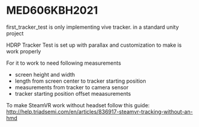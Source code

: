 # MED606KBH2021

first_tracker_test is only implementing vive tracker. in a standard unity project

HDRP Tracker Test is set up with parallax and customization to make is work properly

For it to work to need following measurements

- screen height and width
- length from screen center to tracker starting position
- measurements from tracker to camera sensor
- tracker starting position offset meaasurements

To make SteamVR work without headset follow this guide: http://help.triadsemi.com/en/articles/836917-steamvr-tracking-without-an-hmd
